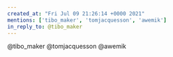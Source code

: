 ```yaml
---
created_at: "Fri Jul 09 21:26:14 +0000 2021"
mentions: ['tibo_maker', 'tomjacquesson', 'awemik']
in_reply_to: @tibo_maker
---
```


@tibo_maker @tomjacquesson @awemik